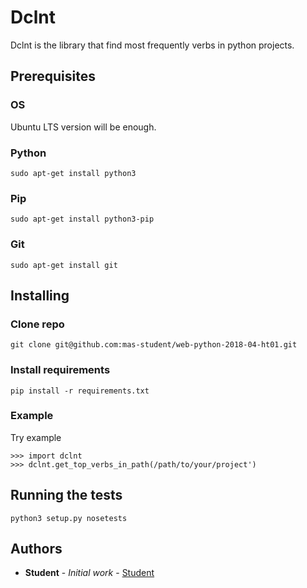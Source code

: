 # Dclnt

Dclnt is the library that find most frequently verbs in python projects.

## Prerequisites

### OS

Ubuntu LTS version will be enough.

### Python

```
sudo apt-get install python3
```

### Pip

```
sudo apt-get install python3-pip
```

### Git

```
sudo apt-get install git
```

## Installing

### Clone repo

```
git clone git@github.com:mas-student/web-python-2018-04-ht01.git
```

### Install requirements
```
pip install -r requirements.txt
```

### Example
Try example

```
>>> import dclnt
>>> dclnt.get_top_verbs_in_path(/path/to/your/project')
```

## Running the tests

```
python3 setup.py nosetests
```

## Authors

* **Student** - *Initial work* - [Student](https://github.com/mas-student)
